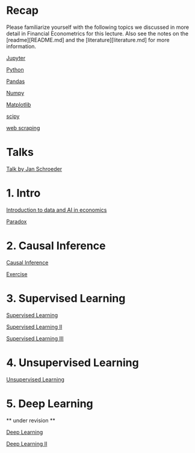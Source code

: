 # Recap

Please familiarize yourself with the following topics we discussed in more detail in Financial Econometrics for this lecture.
Also see the notes on the [readme][README.md] and the [literature][literature.md] for more information.


[Jupyter](lectures/intros/001_intro_to_jupyter.ipynb)

[Python](lectures/intros/002_intro_to_python.ipynb)

[Pandas](lectures/intros/003_intro_to_pandas.ipynb)

[Numpy](lectures/intros/004_intro_to_numpy.ipynb)

[Matplotlib](lectures/intros/005_intro_to_matplotlib.ipynb)

[scipy](lectures/intros/006_intro_to_scipy.ipynb)

[web scraping](lectures/intros/007_intro_to_web_scraping.ipynb)

# Talks
[Talk by Jan Schroeder](https://github.com/janlukasschroeder/ai-for-financial-analysis-and-research)

# 1. Intro
[Introduction to data and AI in economics](https://colab.research.google.com/github/firrm/DAI/blob/main/lectures/01_Intro.ipynb)

[Paradox](https://colab.research.google.com/github/firrm/DAI/blob/main/lectures/01a_Paradoxon.ipynb)

# 2. Causal Inference
[Causal Inference](https://colab.research.google.com/github/firrm/DAI/blob/main/lectures/02_CausalInference.ipynb)

[Exercise](https://colab.research.google.com/github/firrm/DAI/blob/main/exercises/02_CausalInference.ipynb)

# 3. Supervised Learning
[Supervised Learning](https://colab.research.google.com/github/firrm/DAI/blob/main/lectures/03a_supervised_learning.ipynb)

[Supervised Learning II](https://colab.research.google.com/github/firrm/DAI/blob/main/lectures/03b_supervised_learning.ipynb)

[Supervised Learning III](https://colab.research.google.com/github/firrm/DAI/blob/main/lectures/03c_supervised_learning.ipynb)
# 4. Unsupervised Learning
[Unsupervised Learning](https://colab.research.google.com/github/firrm/DAI/blob/main/lectures/04_unsupervised_learning.ipynb)

# 5. Deep Learning
** under revision **

[Deep Learning](https://colab.research.google.com/github/firrm/DAI/blob/main/lectures/05a_deep_learning.ipynb)

[Deep Learning II](https://colab.research.google.com/github/firrm/DAI/blob/main/lectures/05b_deep_learning.ipynb)

